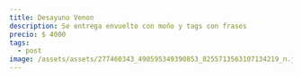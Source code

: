```yaml
---
title: Desayuno Venon
description: Se entrega envuelto con moño y tags con frases
precio: $ 4000
tags:
  - post
image: /assets/assets/277460343_490595349390853_8255713563107134219_n.jpg
---
```

